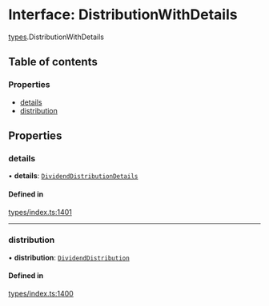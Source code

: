 # Interface: DistributionWithDetails

[types](../wiki/types).DistributionWithDetails

## Table of contents

### Properties

- [details](../wiki/types.DistributionWithDetails#details)
- [distribution](../wiki/types.DistributionWithDetails#distribution)

## Properties

### details

• **details**: [`DividendDistributionDetails`](../wiki/api.entities.DividendDistribution.types.DividendDistributionDetails)

#### Defined in

[types/index.ts:1401](https://github.com/PolymeshAssociation/polymesh-sdk/blob/16e8c2ca/src/types/index.ts#L1401)

___

### distribution

• **distribution**: [`DividendDistribution`](../wiki/api.entities.DividendDistribution.DividendDistribution)

#### Defined in

[types/index.ts:1400](https://github.com/PolymeshAssociation/polymesh-sdk/blob/16e8c2ca/src/types/index.ts#L1400)
